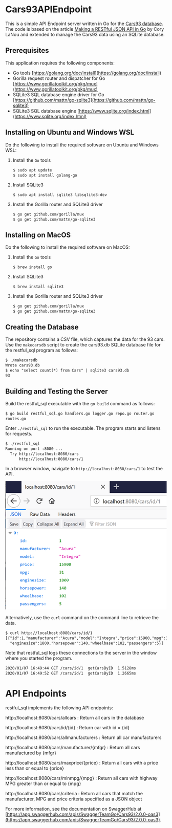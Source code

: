 # Cars93APIEndpoint

This is a simple API Endpoint server written in Go for the [Cars93 database](https://www.rdocumentation.org/packages/MASS/versions/7.3-51.4/topics/Cars93). The code is based on the article [Making a RESTful JSON API in Go](http://thenewstack.io/make-a-restful-json-api-go/) by Cory LaNou and extended to manage the Cars93 data using an SQLite database.

## Prerequisites

This application requires the following components:

* Go tools [https://golang.org/doc/install](https://golang.org/doc/install)
* Gorilla request router and dispatcher for Go [https://www.gorillatoolkit.org/pkg/mux](https://www.gorillatoolkit.org/pkg/mux)
* SQLite3 SQL database engine driver for Go [https://github.com/mattn/go-sqlite3](https://github.com/mattn/go-sqlite3)
* SQLite3 SQL database engine [https://www.sqlite.org/index.html](https://www.sqlite.org/index.html)

## Installing on Ubuntu and Windows WSL

Do the following to install the required software on Ubuntu and Windows WSL:

1. Install the `Go` tools

    ```
    $ sudo apt update
    $ sudo apt install golang-go
    ```

2. Install SQLite3

    ```
    $ sudo apt install sqlite3 libsqlite3-dev
    ```

3. Install the Gorilla router and SQLite3 driver

    ```
    $ go get github.com/gorilla/mux
    $ go get github.com/mattn/go-sqlite3
    ```

## Installing on MacOS

Do the following to install the required software on MacOS:

1. Install the `Go` tools

    ```
    $ brew install go
    ```

2. Install SQLite3

    ```
    $ brew install sqlite3
    ```

3. Install the Gorilla router and SQLite3 driver

    ```
    $ go get github.com/gorilla/mux
    $ go get github.com/mattn/go-sqlite3
    ```

## Creating the Database

The repository contains a CSV file, which captures the data for the 93 cars. Use the `makecarsdb` script to create the cars93.db SQLite database file for the restful_sql program as follows:

```
$ ./makecarsdb
Wrote cars93.db
$ echo "select count(*) from Cars" | sqlite3 cars93.db
93
```

## Building and Testing the Server

Build the restful_sql executable with the `go build` command as follows:

```
$ go build restful_sql.go handlers.go logger.go repo.go router.go routes.go
```

Enter `./restful_sql` to run the executable. The program starts and listens for requests.

```
$ ./restful_sql
Running on port :8080 ...
  Try http://localhost:8080/cars
      http://localhost:8080/cars/1
```

In a browser window, navigate to `http://localhost:8080/cars/1` to test the API.

![Car Id 1](car_id_1.png)

Alternatively, use the `curl` command on the command line to retrieve the data.

```
$ curl http://localhost:8080/cars/id/1
[{"id":1,"manufacturer":"Acura","model":"Integra","price":15900,"mpg":31,
  "enginesize":1800,"horsepower":140,"wheelbase":102,"passengers":5}]
```

Note that restful_sql logs these connections to the server in the window where you started the program.

```
2020/01/07 16:49:44 GET /cars/id/1  getCarsByID  1.5128ms
2020/01/07 16:49:52 GET /cars/id/1  getCarsByID  1.2665ms
```

# API Endpoints

restful_sql implements the following API endpoints:

http://localhost:8080/cars/allcars				 : Return all cars in the database

http://localhost:8080/cars/id/{id}				 : Return car with id = {id}

http://localhost:8080/cars/allmanufacturers		 : Return all car manufacturers

http://localhost:8080/cars/manufacturer/{mfgr}	 : Return all cars manufactured by {mfgr}

http://localhost:8080/cars/maxprice/{price}		 : Return all cars with a price less than or equal to {price}

http://localhost:8080/cars/minmpg/{mpg}			 : Return all cars with highway MPG greater than or equal to {mpg}

http://localhost:8080/cars/criteria				 : Return all cars that match the manufacturer, MPG and price criteria specified as a JSON object

For more information, see the documentation on SwaggerHub at [https://app.swaggerhub.com/apis/SwaggerTeamGo/Cars93/2.0.0-oas3](https://app.swaggerhub.com/apis/SwaggerTeamGo/Cars93/2.0.0-oas3).
